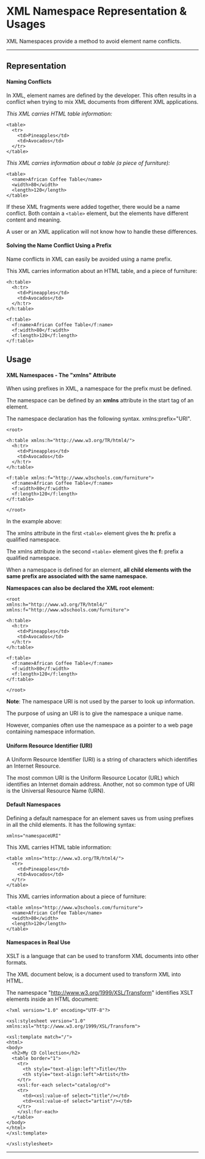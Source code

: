 XML Namespace Representation & Usages
==================================

XML Namespaces provide a method to avoid element name conflicts.

----------


**Representation**
------------------

#### **Naming Conflicts**

In XML, element names are defined by the developer. This often results in a conflict when trying to mix XML documents from different XML applications.

*This XML carries HTML table information:*

    <table>
      <tr>
        <td>Pineapples</td>
        <td>Avocados</td>
      </tr>
    </table>

*This XML carries information about a table (a piece of furniture):*

    <table>
      <name>African Coffee Table</name>
      <width>80</width>
      <length>120</length>
    </table>

If these XML fragments were added together, there would be a name conflict. Both contain a `<table>` element, but the elements have different content and meaning.

A user or an XML application will not know how to handle these differences.

#### **Solving the Name Conflict Using a Prefix**

Name conflicts in XML can easily be avoided using a name prefix.

This XML carries information about an HTML table, and a piece of furniture:

    <h:table>
      <h:tr>
        <td>Pineapples</td>
        <td>Avocados</td>
      </h:tr>
    </h:table>
    
    <f:table>
      <f:name>African Coffee Table</f:name>
      <f:width>80</f:width>
      <f:length>120</f:length>
    </f:table>

**Usage**
-------

#### **XML Namespaces - The "xmlns" Attribute**

When using prefixes in XML, a namespace for the prefix must be defined.

The namespace can be defined by an **xmlns** attribute in the start tag of an element.

The namespace declaration has the following syntax. xmlns:prefix="URI".

    <root>
    
    <h:table xmlns:h="http://www.w3.org/TR/html4/">
      <h:tr>
        <td>Pineapples</td>
        <td>Avocados</td>
      </h:tr>
    </h:table>
    
    <f:table xmlns:f="http://www.w3schools.com/furniture">
      <f:name>African Coffee Table</f:name>
      <f:width>80</f:width>
      <f:length>120</f:length>
    </f:table>
    
    </root>

In the example above:

The xmlns attribute in the first `<table>` element gives the **h:** prefix a qualified namespace.

The xmlns attribute in the second `<table>` element gives the **f:** prefix a qualified namespace.

When a namespace is defined for an element, **all child elements with the same prefix are associated with the same namespace.**

**Namespaces can also be declared the XML root element:**

    <root 
    xmlns:h="http://www.w3.org/TR/html4/"
    xmlns:f="http://www.w3schools.com/furniture">
    
    <h:table>
      <h:tr>
        <td>Pineapples</td>
        <td>Avocados</td>
      </h:tr>
    </h:table>
    
    <f:table>
      <f:name>African Coffee Table</f:name>
      <f:width>80</f:width>
      <f:length>120</f:length>
    </f:table>
    
    </root>

**Note**: The namespace URI is not used by the parser to look up information.

The purpose of using an URI is to give the namespace a unique name.

However, companies often use the namespace as a pointer to a web page containing namespace information.

#### **Uniform Resource Identifier (URI)**

A Uniform Resource Identifier (URI) is a string of characters which identifies an Internet Resource.

The most common URI is the Uniform Resource Locator (URL) which identifies an Internet domain address. 
Another, not so common type of URI is the Universal Resource Name (URN).

#### **Default Namespaces**

Defining a default namespace for an element saves us from using prefixes in all the child elements. It has the following syntax:

    xmlns="namespaceURI"
This XML carries HTML table information:

    <table xmlns="http://www.w3.org/TR/html4/">
      <tr>
        <td>Pineapples</td>
        <td>Avocados</td>
      </tr>
    </table>
This XML carries information about a piece of furniture:

    <table xmlns="http://www.w3schools.com/furniture">
      <name>African Coffee Table</name>
      <width>80</width>
      <length>120</length>
    </table>

#### **Namespaces in Real Use**

XSLT is a language that can be used to transform XML documents into other formats.

The XML document below, is a document used to transform XML into HTML.

The namespace "http://www.w3.org/1999/XSL/Transform" identifies XSLT elements inside an HTML document:

    <?xml version="1.0" encoding="UTF-8"?>
    
    <xsl:stylesheet version="1.0" xmlns:xsl="http://www.w3.org/1999/XSL/Transform">
    
    <xsl:template match="/">
    <html>
    <body>
      <h2>My CD Collection</h2>
      <table border="1">
        <tr>
          <th style="text-align:left">Title</th>
          <th style="text-align:left">Artist</th>
        </tr>
        <xsl:for-each select="catalog/cd">
        <tr>
          <td><xsl:value-of select="title"/></td>
          <td><xsl:value-of select="artist"/></td>
        </tr>
        </xsl:for-each>
      </table>
    </body>
    </html>
    </xsl:template>
    
    </xsl:stylesheet>

----------